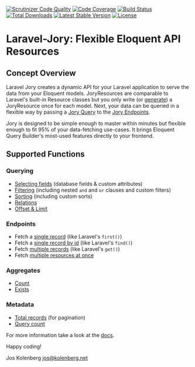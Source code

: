 [![Scrutinizer Code Quality](https://scrutinizer-ci.com/g/joskolenberg/laravel-jory/badges/quality-score.png?b=master)](https://scrutinizer-ci.com/g/joskolenberg/laravel-jory/?branch=master)
[![Code Coverage](https://scrutinizer-ci.com/g/joskolenberg/laravel-jory/badges/coverage.png?b=master)](https://scrutinizer-ci.com/g/joskolenberg/laravel-jory/?branch=master)
[![Build Status](https://scrutinizer-ci.com/g/joskolenberg/laravel-jory/badges/build.png?b=master)](https://scrutinizer-ci.com/g/joskolenberg/laravel-jory/build-status/master)
[![Total Downloads](https://poser.pugx.org/joskolenberg/laravel-jory/downloads)](https://packagist.org/packages/joskolenberg/laravel-jory)
[![Latest Stable Version](https://poser.pugx.org/joskolenberg/laravel-jory/v/stable)](https://packagist.org/packages/joskolenberg/laravel-jory)
[![License](https://poser.pugx.org/joskolenberg/laravel-jory/license)](https://packagist.org/packages/joskolenberg/laravel-jory)

# Laravel-Jory: Flexible Eloquent API Resources

## Concept Overview
Laravel Jory creates a dynamic API for your Laravel application to serve the data from your Eloquent models.
JoryResources are comparable to Laravel's built-in Resource classes but you only write (or [generate](/{{route}}/{{version}}/generator)) a JoryResource once for each model. Next, your data can be queried in a flexible way by passing a [Jory Query](/{{route}}/{{version}}/query_introduction) to the [Jory Endpoints](/{{route}}/{{version}}/endpoints).


Jory is designed to be simple enough to master within minutes but flexible enough to fit 95% of your data-fetching use-cases. It brings Eloquent Query Builder's most-used features directly to your frontend.  


<a name="supported-functions"></a>
## Supported Functions
### Querying
- [Selecting fields](/{{route}}/{{version}}/query_fields) (database fields & custom attributes)
- [Filtering](/{{route}}/{{version}}/query_filters) (including nested ```and``` and ```or``` clauses and custom filters)
- [Sorting](/{{route}}/{{version}}/query_sorts) (including custom sorts)
- [Relations](/{{route}}/{{version}}/query_relations)
- [Offset & Limit](/{{route}}/{{version}}/query_offset_and_limit)

### Endpoints
- Fetch a [single record](/{{route}}/{{version}}/endpoints#first) (like Laravel's ```first()```)
- Fetch a [single record by id](/{{route}}/{{version}}/endpoints#find) (like Laravel's ```find()```)
- Fetch [multiple records](/{{route}}/{{version}}/endpoints#get) (like Laravel's ```get()```)
- Fetch [multiple resources at once](/{{route}}/{{version}}/endpoints#multiple)

### Aggregates
- [Count](/{{route}}/{{version}}/endpoints#aggregates)
- [Exists](/{{route}}/{{version}}/endpoints#aggregates)

### Metadata
- [Total records](/{{route}}/{{version}}/metadata#total) (for pagination)
- [Query count](/{{route}}/{{version}}/metadata#query-count)


For more information take a look at the [docs](https://laravel-jory.kolenberg.net/docs).


Happy coding!

Jos Kolenberg <jos@kolenberg.net>